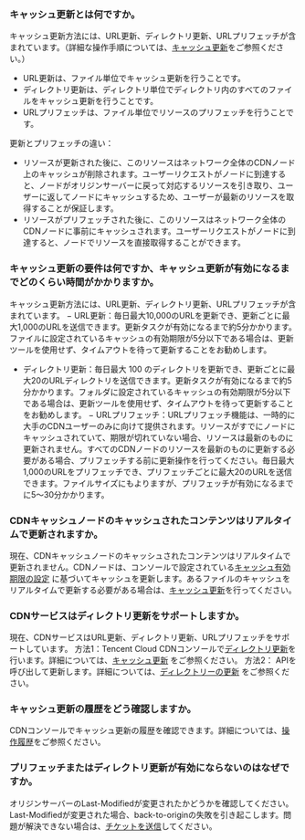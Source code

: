 ### キャッシュ更新とは何ですか。
キャッシュ更新方法には、URL更新、ディレクトリ更新、URLプリフェッチが含まれています。（詳細な操作手順については、[キャッシュ更新](https://intl.cloud.tencent.com/document/product/228/6299)をご参照ください。）
- URL更新は、ファイル単位でキャッシュ更新を行うことです。
- ディレクトリ更新は、ディレクトリ単位でディレクトリ内のすべてのファイルをキャッシュ更新を行うことです。
- URLプリフェッチは、ファイル単位でリソースのプリフェッチを行うことです。

更新とプリフェッチの違い：
- リソースが更新された後に、このリソースはネットワーク全体のCDNノード上のキャッシュが削除されます。ユーザーリクエストがノードに到達すると、ノードがオリジンサーバーに戻って対応するリソースを引き取り、ユーザーに返してノードにキャッシュするため、ユーザーが最新のリソースを取得することが保証します。
- リソースがプリフェッチされた後に、このリソースはネットワーク全体のCDNノードに事前にキャッシュされます。ユーザーリクエストがノードに到達すると、ノードでリソースを直接取得することができます。


### キャッシュ更新の要件は何ですか、キャッシュ更新が有効になるまでどのくらい時間がかかりますか。
キャッシュ更新方法には、URL更新、ディレクトリ更新、URLプリフェッチが含まれています。
− URL更新：毎日最大10,000のURLを更新でき、更新ごとに最大1,000のURLを送信できます。更新タスクが有効になるまで約5分かかります。ファイルに設定されているキャッシュの有効期限が5分以下である場合は、更新ツールを使用せず、タイムアウトを待って更新することをお勧めします。
- ディレクトリ更新：毎日最大 100 のディレクトリを更新でき、更新ごとに最大20のURLディレクトリを送信できます。更新タスクが有効になるまで約5分かかります。フォルダに設定されているキャッシュの有効期限が5分以下である場合は、更新ツールを使用せず、タイムアウトを待って更新することをお勧めします。
− URLプリフェッチ：URLプリフェッチ機能は、一時的に大手のCDNユーザーのみに向けて提供されます。リソースがすでにノードにキャッシュされていて、期限が切れていない場合、リソースは最新のものに更新されません。すべてのCDNノードのリソースを最新のものに更新する必要がある場合、プリフェッチする前に更新操作を行ってください。毎日最大 1,000のURLをプリフェッチでき、プリフェッチごとに最大20のURLを送信できます。ファイルサイズにもよりますが、プリフェッチが有効になるまでに5〜30分かかります。

### CDNキャッシュノードのキャッシュされたコンテンツはリアルタイムで更新されますか。
現在、CDNキャッシュノードのキャッシュされたコンテンツはリアルタイムで更新されません。CDNノードは、コンソールで設定されている[キャッシュ有効期限の設定](https://intl.cloud.tencent.com/document/product/228/35317) に基づいてキャッシュを更新します。あるファイルのキャッシュをリアルタイムで更新する必要がある場合は、[キャッシュ更新](https://intl.cloud.tencent.com/document/product/228/6299)を行ってください。

### CDNサービスはディレクトリ更新をサポートしますか。
現在、CDNサービスはURL更新、ディレクトリ更新、URLプリフェッチをサポートしています。
方法1：Tencent Cloud CDNコンソールで[ディレクトリ更新](https://console.cloud.tencent.com/cdn/refresh)を行います。詳細については、[キャッシュ更新](https://intl.cloud.tencent.com/document/product/228/6299) をご参照ください。
方法2： APIを呼び出して更新します。詳細については、[ディレクトリーの更新](https://intl.cloud.tencent.com/document/product/228/33602) をご参照ください。

### キャッシュ更新の履歴をどう確認しますか。
CDNコンソールでキャッシュ更新の履歴を確認できます。詳細については、[操作履歴](https://intl.cloud.tencent.com/document/product/228/6299#notes)をご参照ください。

### プリフェッチまたはディレクトリ更新が有効にならないのはなぜですか。
オリジンサーバーのLast-Modifiedが変更されたかどうかを確認してください。Last-Modifiedが変更された場合、back-to-originの失敗を引き起こします。問題が解決できない場合は、[チケットを送信](https://console.cloud.tencent.com/workorder/category)してください。
